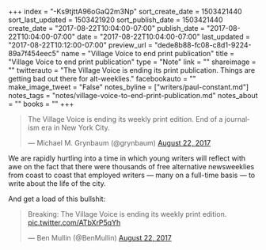 +++
index = "-Ks9tjttA96oGaQ2m3Np"
sort_create_date = 1503421440
sort_last_updated = 1503421920
sort_publish_date = 1503421440
create_date = "2017-08-22T10:04:00-07:00"
publish_date = "2017-08-22T10:04:00-07:00"
date = "2017-08-22T10:04:00-07:00"
last_updated = "2017-08-22T10:12:00-07:00"
preview_url = "dede8b88-fc08-c8d1-9224-89a7f454eec5"
name = "Village Voice to end print publication"
title = "Village Voice to end print publication"
type = "Note"
link = ""
shareimage = ""
twitterauto = "The Village Voice is ending its print publication. Things are getting bad out there for alt-weeklies."
facebookauto = ""
make_image_tweet = "False"
notes_byline = ["writers/paul-constant.md"]
notes_tags = "notes/village-voice-to-end-print-publication.md"
notes_about = ""
books = ""
+++
<blockquote class="twitter-tweet" data-lang="en"><p lang="en" dir="ltr">The Village Voice is ending its weekly print edition. End of a journalism era in New York City.</p>&mdash; Michael M. Grynbaum (@grynbaum) <a href="https://twitter.com/grynbaum/status/900035162683080704">August 22, 2017</a></blockquote>

We are rapidly hurtling into a time in which young writers will reflect with awe on the fact that there were thousands of free alternative newsweeklies from coast to coast that employed writers — many on a full-time basis — to write about the life of the city.

And get a load of this bullshit:

<blockquote class="twitter-tweet" data-lang="en"><p lang="en" dir="ltr">Breaking: The Village Voice is ending its weekly print edition. <a href="https://t.co/ATbXrP5qYh">pic.twitter.com/ATbXrP5qYh</a></p>&mdash; Ben Mullin (@BenMullin) <a href="https://twitter.com/BenMullin/status/900035965015793664">August 22, 2017</a></blockquote>